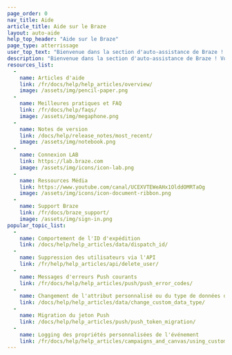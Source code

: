 ```yaml
---
page_order: 0
nav_title: Aide
article_title: Aide sur le Braze
layout: auto-aide
help_top_header: "Aide sur le Braze"
page_type: atterrissage
user_top_text: "Bienvenue dans la section d'auto-assistance de Braze ! Vous trouverez ici une variété d'articles d'aide qui peuvent vous aider à résoudre les problèmes que vous pourriez rencontrer. Vous pouvez également en apprendre davantage sur les meilleures pratiques pour communiquer avec vos utilisateurs et les atteindre."
description: "Bienvenue dans la section d'auto-assistance de Braze ! Vous trouverez ici une variété d'articles d'aide qui peuvent vous aider à résoudre les problèmes que vous pourriez rencontrer. Vous pouvez également en apprendre davantage sur les meilleures pratiques pour communiquer avec vos utilisateurs et les atteindre."
resources_list:
  - 
    name: Articles d'aide
    link: /fr/docs/help/help_articles/overview/
    image: /assets/img/pencil-paper.png
  - 
    name: Meilleures pratiques et FAQ
    link: /fr/docs/help/faqs/
    image: /assets/img/megaphone.png
  - 
    name: Notes de version
    link: /docs/help/release_notes/most_recent/
    image: /assets/img/notebook.png
  - 
    name: Connexion LAB
    link: https://lab.braze.com
    image: /assets/img/icons/icon-lab.png
  - 
    name: Ressources Média
    link: https://www.youtube.com/canal/UCEXVTEWeAHx1OlddOMRTaOg
    image: /assets/img/icons/icon-document-ribbon.png
  - 
    name: Support Braze
    link: /fr/docs/braze_support/
    image: /assets/img/sign-in.png
popular_topic_list:
  - 
    name: Comportement de l'ID d'expédition
    link: /docs/help/help_articles/data/dispatch_id/
  - 
    name: Suppression des utilisateurs via l'API
    link: /fr/help/help_articles/api/delete_user/
  - 
    name: Messages d'erreurs Push courants
    link: /fr/docs/help/help_articles/push/push_error_codes/
  - 
    name: Changement de l'attribut personnalisé ou du type de données de l'événement
    link: /docs/help/help_articles/data/change_custom_data_type/
  - 
    name: Migration du jeton Push
    link: /docs/help/help_articles/push/push_token_migration/
  - 
    name: Logging des propriétés personnalisées de l'événement
    link: /fr/docs/help/help_articles/campaigns_and_canvas/using_custom_event_properties/
---
```


